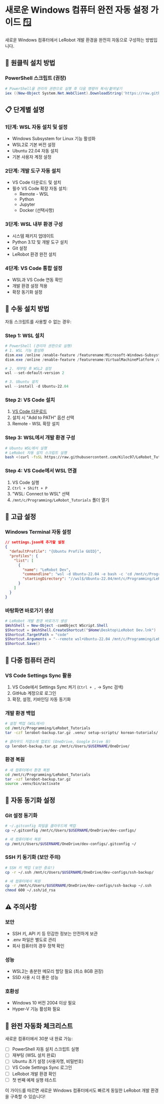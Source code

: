 # 새로운 Windows 컴퓨터 완전 자동 설정 가이드 🪟

새로운 Windows 컴퓨터에서 LeRobot 개발 환경을 완전히 자동으로 구성하는 방법입니다.

## 🎯 원클릭 설치 방법

### PowerShell 스크립트 (권장)

```powershell
# PowerShell을 관리자 권한으로 실행 후 다음 명령어 복사/붙여넣기
iex ((New-Object System.Net.WebClient).DownloadString('https://raw.githubusercontent.com/Kiloc97/LeRobot_Tutorials/main/setup-scripts/windows-auto-setup.ps1'))
```

## 📋 단계별 설명

### 1단계: WSL 자동 설치 및 설정

- Windows Subsystem for Linux 기능 활성화
- WSL2로 기본 버전 설정
- Ubuntu 22.04 자동 설치
- 기본 사용자 계정 설정

### 2단계: 개발 도구 자동 설치

- VS Code 다운로드 및 설치
- 필수 VS Code 확장 자동 설치:
  - Remote - WSL
  - Python
  - Jupyter
  - Docker (선택사항)

### 3단계: WSL 내부 환경 구성

- 시스템 패키지 업데이트
- Python 3.12 및 개발 도구 설치
- Git 설정
- LeRobot 환경 완전 설치

### 4단계: VS Code 통합 설정

- WSL과 VS Code 연동 확인
- 개발 환경 설정 적용
- 확장 동기화 설정

## 🚀 수동 설치 방법

자동 스크립트를 사용할 수 없는 경우:

### Step 1: WSL 설치

```powershell
# PowerShell (관리자 권한으로 실행)
# 1. WSL 기능 활성화
dism.exe /online /enable-feature /featurename:Microsoft-Windows-Subsystem-Linux /all /norestart
dism.exe /online /enable-feature /featurename:VirtualMachinePlatform /all /norestart

# 2. 재부팅 후 WSL2 설정
wsl --set-default-version 2

# 3. Ubuntu 설치
wsl --install -d Ubuntu-22.04
```

### Step 2: VS Code 설치

1. [VS Code 다운로드](https://code.visualstudio.com/)
2. 설치 시 "Add to PATH" 옵션 선택
3. Remote - WSL 확장 설치

### Step 3: WSL에서 개발 환경 구성

```bash
# Ubuntu WSL에서 실행
# LeRobot 자동 설치 스크립트 실행
bash <(curl -fsSL https://raw.githubusercontent.com/Kiloc97/LeRobot_Tutorials/main/setup-scripts/auto-setup.sh)
```

### Step 4: VS Code에서 WSL 연결

1. VS Code 실행
2. `Ctrl + Shift + P`
3. "WSL: Connect to WSL" 선택
4. `/mnt/c/Programming/LeRobot_Tutorials` 폴더 열기

## 🔧 고급 설정

### Windows Terminal 자동 설정

```json
// settings.json에 추가할 설정
{
  "defaultProfile": "{Ubuntu Profile GUID}",
  "profiles": {
    "list": [
      {
        "name": "LeRobot Dev",
        "commandline": "wsl -d Ubuntu-22.04 -e bash -c 'cd /mnt/c/Programming/LeRobot_Tutorials && source .venv/bin/activate && bash'",
        "startingDirectory": "//wsl$/Ubuntu-22.04/mnt/c/Programming/LeRobot_Tutorials"
      }
    ]
  }
}
```

### 바탕화면 바로가기 생성

```powershell
# LeRobot 개발 환경 바로가기 생성
$WshShell = New-Object -comObject WScript.Shell
$Shortcut = $WshShell.CreateShortcut("$Home\Desktop\LeRobot Dev.lnk")
$Shortcut.TargetPath = "code"
$Shortcut.Arguments = "--remote wsl+Ubuntu-22.04 /mnt/c/Programming/LeRobot_Tutorials"
$Shortcut.Save()
```

## 📱 다중 컴퓨터 관리

### VS Code Settings Sync 활용

1. VS Code에서 Settings Sync 켜기 (`Ctrl + ,` → Sync 검색)
2. GitHub 계정으로 로그인
3. 확장, 설정, 키바인딩 자동 동기화

### 개발 환경 백업

```bash
# 설정 백업 (WSL에서)
cd /mnt/c/Programming/LeRobot_Tutorials
tar -czf lerobot-backup.tar.gz .venv/ setup-scripts/ korean-tutorials/

# 클라우드 저장소에 업로드 (OneDrive, Google Drive 등)
cp lerobot-backup.tar.gz /mnt/c/Users/$USERNAME/OneDrive/
```

### 환경 복원

```bash
# 새 컴퓨터에서 환경 복원
cd /mnt/c/Programming/LeRobot_Tutorials
tar -xzf lerobot-backup.tar.gz
source .venv/bin/activate
```

## 🔄 자동 동기화 설정

### Git 설정 동기화

```bash
# ~/.gitconfig 파일을 클라우드에 백업
cp ~/.gitconfig /mnt/c/Users/$USERNAME/OneDrive/dev-configs/

# 새 컴퓨터에서 복원
cp /mnt/c/Users/$USERNAME/OneDrive/dev-configs/.gitconfig ~/
```

### SSH 키 동기화 (보안 주의)

```bash
# SSH 키 백업 (보안 중요!)
cp -r ~/.ssh /mnt/c/Users/$USERNAME/OneDrive/dev-configs/ssh-backup/

# 새 컴퓨터에서 복원
cp -r /mnt/c/Users/$USERNAME/OneDrive/dev-configs/ssh-backup ~/.ssh
chmod 600 ~/.ssh/id_rsa
```

## ⚠️ 주의사항

### 보안

- SSH 키, API 키 등 민감한 정보는 안전하게 보관
- .env 파일은 별도로 관리
- 회사 컴퓨터의 경우 정책 확인

### 성능

- WSL2는 충분한 메모리 할당 필요 (최소 8GB 권장)
- SSD 사용 시 더 좋은 성능

### 호환성

- Windows 10 버전 2004 이상 필요
- Hyper-V 기능 활성화 필요

## 🎯 완전 자동화 체크리스트

새로운 컴퓨터에서 30분 내 완료 가능:

- [ ] PowerShell 자동 설치 스크립트 실행
- [ ] 재부팅 (WSL 설치 완료)
- [ ] Ubuntu 초기 설정 (사용자명, 비밀번호)
- [ ] VS Code Settings Sync 로그인
- [ ] LeRobot 개발 환경 확인
- [ ] 첫 번째 예제 실행 테스트

이 가이드를 따르면 새로운 Windows 컴퓨터에서도 빠르게 동일한 LeRobot 개발 환경을 구축할 수 있습니다!
